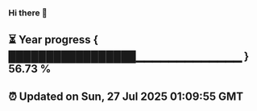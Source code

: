### Hi there 👋
⏳ Year progress { █████████████████▁▁▁▁▁▁▁▁▁▁▁▁▁ } 56.73 %
---
⏰ Updated on Sun, 27 Jul 2025 01:09:55 GMT
---

